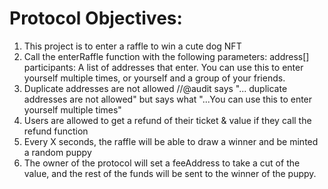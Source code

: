# Protocol Objectives:
1. This project is to enter a raffle to win a cute dog NFT
2. Call the enterRaffle function with the following parameters:
address[] participants: A list of addresses that enter. You can use this to enter yourself multiple times, or yourself and a group of your friends.  
3. Duplicate addresses are not allowed
//@audit says "... duplicate addresses are not allowed" but says what "...You can use this to enter yourself multiple times"
4. Users are allowed to get a refund of their ticket & value if they call the refund function
5. Every X seconds, the raffle will be able to draw a winner and be minted a random puppy
6. The owner of the protocol will set a feeAddress to take a cut of the value, and the rest of the funds will be sent to the winner of the puppy.